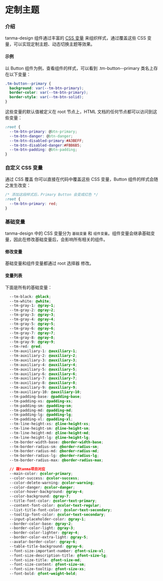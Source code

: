 # 定制主题

### 介绍

tanma-design 组件通过丰富的 [CSS 变量](https://developer.mozilla.org/zh-CN/docs/Web/CSS/Using_CSS_custom_properties) 来组织样式，通过覆盖这些 CSS 变量，可以实现定制主题、动态切换主题等效果。

#### 示例

以 Button 组件为例，查看组件的样式，可以看到 .tm-button--primary 类名上存在以下变量：

```CSS
.tm-button--primary {
  background: var(--tm-btn-primary);
  border-color: var(--tm-btn-primary);
  border-style: var(--tm-btn-solid);
}
```

这些变量的默认值被定义在 root 节点上，HTML 文档的任何节点都可以访问到这些变量：

```CSS
:root {
  --tm-btn-primary: @btn-primary;
  --tm-btn-danger: @btn-danger;
  --tm-btn-disabled-primary:#A3BEFF;
  --tm-btn-disabled-danger:#FBB6B5;
  --tm-btn-padding: @btn-padding;
}
```

### 自定义 CSS 变量

通过 CSS 覆盖
你可以直接在代码中覆盖这些 CSS 变量，Button 组件的样式会随之发生改变：

```CSS
/* 添加这段样式后，Primary Button 会变成红色 */
:root {
  --tm-btn-primary: red;
}
```

### 基础变量

tanma-design 中的 CSS 变量分为 `基础变量` 和 `组件变量`。组件变量会继承基础变量，因此在修改基础变量后，会影响所有相关的组件。

#### 修改变量

基础变量和组件变量都通过 root 选择器 修改。

#### 变量列表

下面是所有的基础变量：

```CSS
  --tm-black: @black;
  --tm-white: @white;
  --tm-gray-1: @gray-1;
  --tm-gray-2: @gray-2;
  --tm-gray-3: @gray-3;
  --tm-gray-4: @gray-4;
  --tm-gray-5: @gray-5;
  --tm-gray-6: @gray-6;
  --tm-gray-7: @gray-7;
  --tm-gray-8: @gray-8;
  --tm-gray-9: @gray-9;
  --tm-red: @red;
  --tm-auxiliary-1: @auxiliary-1;
  --tm-auxiliary-2: @auxiliary-2;
  --tm-auxiliary-3: @auxiliary-3;
  --tm-auxiliary-4: @auxiliary-4;
  --tm-auxiliary-5: @auxiliary-5;
  --tm-auxiliary-6: @auxiliary-6;
  --tm-auxiliary-7: @auxiliary-7;
  --tm-auxiliary-8: @auxiliary-8;
  --tm-auxiliary-9: @auxiliary-9;
  --tm-auxiliary-10: @auxiliary-10;
  --tm-padding-base: @padding-base;
  --tm-padding-xs: @padding-xs;
  --tm-padding-sm: @padding-sm;
  --tm-padding-md: @padding-md;
  --tm-padding-lg: @padding-lg;
  --tm-padding-xl: @padding-xl;
  --tm-line-height-xs: @line-height-xs;
  --tm-line-height-sm: @line-height-sm;
  --tm-line-height-md: @line-height-md;
  --tm-line-height-lg: @line-height-lg;
  --tm-border-width-base: @border-width-base;
  --tm-border-radius-sm: @border-radius-sm;
  --tm-border-radius-md: @border-radius-md;
  --tm-border-radius-lg: @border-radius-lg;
  --tm-border-radius-max: @border-radius-max;

  // 跟tanma项目对应
  --main-color: @color-primary;
  --color-success: @color-success;
  --color-delete-warning: @color-warning;
  --color-danger: @color-danger;
  --color-hover-background: @gray-4;
  --color-background: @gray-7;
  --title-font-color: @color-text-primary;
  --content-font-color: @color-text-regular;
  --list-title-font-color: @color-text-secondary;
  --tooltip-font-color: @color-text-secondary;
  --input-placeholder-color: @gray-1;
  --border-color-base: @gray-2;
  --border-color-light: @gray-3;
  --border-color-lighter: @gray-4;
  --border-color-extra-light: @gray-5;
  --avatar-border-color: @gray-6;
  --table-title-background: @gray-6;
  --font-size-important-number: @font-size-xl;
  --font-size-description-title: @font-size-lg;
  --font-size-title: @font-size-md;
  --font-size-content: @font-size-sm;
  --font-size-tooltip: @font-size-xs;
  --font-bold: @font-weight-bold;
```